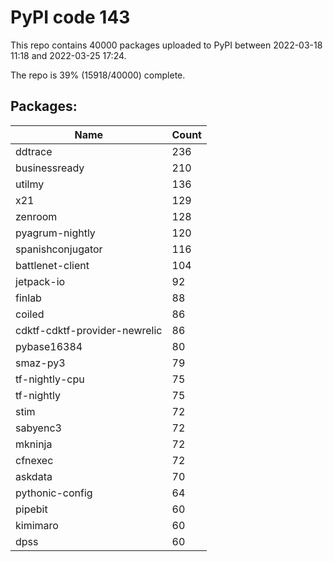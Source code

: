 # PyPI code 143

This repo contains 40000 packages uploaded to PyPI between 
2022-03-18 11:18 and 2022-03-25 17:24.

The repo is 39% (15918/40000) complete.

## Packages:

| Name  | Count |
| ----- | ----- |
| ddtrace | 236 |
| businessready | 210 |
| utilmy | 136 |
| x21 | 129 |
| zenroom | 128 |
| pyagrum-nightly | 120 |
| spanishconjugator | 116 |
| battlenet-client | 104 |
| jetpack-io | 92 |
| finlab | 88 |
| coiled | 86 |
| cdktf-cdktf-provider-newrelic | 86 |
| pybase16384 | 80 |
| smaz-py3 | 79 |
| tf-nightly-cpu | 75 |
| tf-nightly | 75 |
| stim | 72 |
| sabyenc3 | 72 |
| mkninja | 72 |
| cfnexec | 72 |
| askdata | 70 |
| pythonic-config | 64 |
| pipebit | 60 |
| kimimaro | 60 |
| dpss | 60 |



